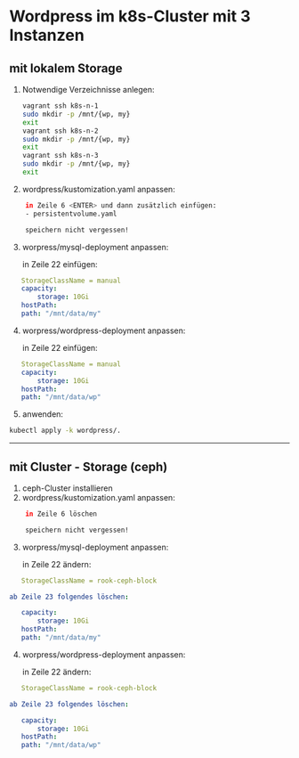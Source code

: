 # Wordpress im k8s-Cluster mit 3 Instanzen
## mit lokalem Storage

1. Notwendige Verzeichnisse anlegen:
    ```bash
    vagrant ssh k8s-n-1
    sudo mkdir -p /mnt/{wp, my}
    exit
    vagrant ssh k8s-n-2
    sudo mkdir -p /mnt/{wp, my}
    exit
    vagrant ssh k8s-n-3
    sudo mkdir -p /mnt/{wp, my}
    exit
    ```

2. wordpress/kustomization.yaml anpassen:

```bash
    in Zeile 6 <ENTER> und dann zusätzlich einfügen:
    - persistentvolume.yaml

    speichern nicht vergessen!
```

3. worpress/mysql-deployment anpassen:
    
    in Zeile 22 einfügen:

 ```yaml
    StorageClassName = manual
    capacity:
        storage: 10Gi
    hostPath:
    path: "/mnt/data/my"
 ```

 4. worpress/wordpress-deployment anpassen:
    
    in Zeile 22 einfügen:

 ```yaml
    StorageClassName = manual
    capacity:
        storage: 10Gi
    hostPath:
    path: "/mnt/data/wp"
 ```

5. anwenden:

```bash
kubectl apply -k wordpress/.
```
---
## mit Cluster - Storage (ceph)

1. ceph-Cluster installieren
2. wordpress/kustomization.yaml anpassen:

```bash
    in Zeile 6 löschen

    speichern nicht vergessen!
```

3. worpress/mysql-deployment anpassen:
    
    in Zeile 22 ändern:

 ```yaml
    StorageClassName = rook-ceph-block

ab Zeile 23 folgendes löschen:

    capacity:
        storage: 10Gi
    hostPath:
    path: "/mnt/data/my"
```

 4. worpress/wordpress-deployment anpassen:
    
    in Zeile 22 ändern:

 ```yaml
    StorageClassName = rook-ceph-block

ab Zeile 23 folgendes löschen:

    capacity:
        storage: 10Gi
    hostPath:
    path: "/mnt/data/wp"
```
